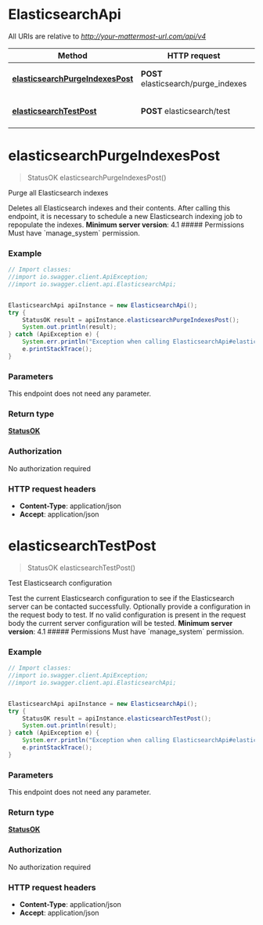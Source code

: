 # ElasticsearchApi

All URIs are relative to *http://your-mattermost-url.com/api/v4*

Method | HTTP request | Description
------------- | ------------- | -------------
[**elasticsearchPurgeIndexesPost**](ElasticsearchApi.md#elasticsearchPurgeIndexesPost) | **POST** elasticsearch/purge_indexes | Purge all Elasticsearch indexes
[**elasticsearchTestPost**](ElasticsearchApi.md#elasticsearchTestPost) | **POST** elasticsearch/test | Test Elasticsearch configuration


<a name="elasticsearchPurgeIndexesPost"></a>
# **elasticsearchPurgeIndexesPost**
> StatusOK elasticsearchPurgeIndexesPost()

Purge all Elasticsearch indexes

Deletes all Elasticsearch indexes and their contents. After calling this endpoint, it is necessary to schedule a new Elasticsearch indexing job to repopulate the indexes. __Minimum server version__: 4.1 ##### Permissions Must have &#x60;manage_system&#x60; permission. 

### Example
```java
// Import classes:
//import io.swagger.client.ApiException;
//import io.swagger.client.api.ElasticsearchApi;


ElasticsearchApi apiInstance = new ElasticsearchApi();
try {
    StatusOK result = apiInstance.elasticsearchPurgeIndexesPost();
    System.out.println(result);
} catch (ApiException e) {
    System.err.println("Exception when calling ElasticsearchApi#elasticsearchPurgeIndexesPost");
    e.printStackTrace();
}
```

### Parameters
This endpoint does not need any parameter.

### Return type

[**StatusOK**](StatusOK.md)

### Authorization

No authorization required

### HTTP request headers

 - **Content-Type**: application/json
 - **Accept**: application/json

<a name="elasticsearchTestPost"></a>
# **elasticsearchTestPost**
> StatusOK elasticsearchTestPost()

Test Elasticsearch configuration

Test the current Elasticsearch configuration to see if the Elasticsearch server can be contacted successfully. Optionally provide a configuration in the request body to test. If no valid configuration is present in the request body the current server configuration will be tested.  __Minimum server version__: 4.1 ##### Permissions Must have &#x60;manage_system&#x60; permission. 

### Example
```java
// Import classes:
//import io.swagger.client.ApiException;
//import io.swagger.client.api.ElasticsearchApi;


ElasticsearchApi apiInstance = new ElasticsearchApi();
try {
    StatusOK result = apiInstance.elasticsearchTestPost();
    System.out.println(result);
} catch (ApiException e) {
    System.err.println("Exception when calling ElasticsearchApi#elasticsearchTestPost");
    e.printStackTrace();
}
```

### Parameters
This endpoint does not need any parameter.

### Return type

[**StatusOK**](StatusOK.md)

### Authorization

No authorization required

### HTTP request headers

 - **Content-Type**: application/json
 - **Accept**: application/json

